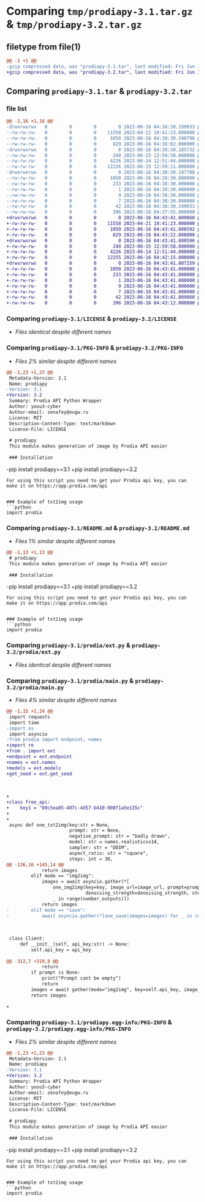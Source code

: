 # Comparing `tmp/prodiapy-3.1.tar.gz` & `tmp/prodiapy-3.2.tar.gz`

## filetype from file(1)

```diff
@@ -1 +1 @@
-gzip compressed data, was "prodiapy-3.1.tar", last modified: Fri Jun 16 04:38:30 2023, max compression
+gzip compressed data, was "prodiapy-3.2.tar", last modified: Fri Jun 16 04:43:41 2023, max compression
```

## Comparing `prodiapy-3.1.tar` & `prodiapy-3.2.tar`

### file list

```diff
@@ -1,16 +1,16 @@
-drwxrwxrwx   0        0        0        0 2023-06-16 04:38:30.199933 prodiapy-3.1/
--rw-rw-rw-   0        0        0    11558 2023-04-21 18:41:23.000000 prodiapy-3.1/LICENSE
--rw-rw-rw-   0        0        0     1050 2023-06-16 04:38:30.198796 prodiapy-3.1/PKG-INFO
--rw-rw-rw-   0        0        0      829 2023-06-16 04:38:02.000000 prodiapy-3.1/README.md
-drwxrwxrwx   0        0        0        0 2023-06-16 04:38:30.185732 prodiapy-3.1/prodia/
--rw-rw-rw-   0        0        0      240 2023-06-15 12:59:58.000000 prodiapy-3.1/prodia/__init__.py
--rw-rw-rw-   0        0        0     4226 2023-06-14 12:51:44.000000 prodiapy-3.1/prodia/ext.py
--rw-rw-rw-   0        0        0    12226 2023-06-15 12:59:11.000000 prodiapy-3.1/prodia/main.py
-drwxrwxrwx   0        0        0        0 2023-06-16 04:38:30.197708 prodiapy-3.1/prodiapy.egg-info/
--rw-rw-rw-   0        0        0     1050 2023-06-16 04:38:30.000000 prodiapy-3.1/prodiapy.egg-info/PKG-INFO
--rw-rw-rw-   0        0        0      233 2023-06-16 04:38:30.000000 prodiapy-3.1/prodiapy.egg-info/SOURCES.txt
--rw-rw-rw-   0        0        0        1 2023-06-16 04:38:30.000000 prodiapy-3.1/prodiapy.egg-info/dependency_links.txt
--rw-rw-rw-   0        0        0        9 2023-06-16 04:38:30.000000 prodiapy-3.1/prodiapy.egg-info/requires.txt
--rw-rw-rw-   0        0        0        7 2023-06-16 04:38:30.000000 prodiapy-3.1/prodiapy.egg-info/top_level.txt
--rw-rw-rw-   0        0        0       42 2023-06-16 04:38:30.199933 prodiapy-3.1/setup.cfg
--rw-rw-rw-   0        0        0      396 2023-06-16 04:37:55.000000 prodiapy-3.1/setup.py
+drwxrwxrwx   0        0        0        0 2023-06-16 04:43:41.809860 prodiapy-3.2/
+-rw-rw-rw-   0        0        0    11558 2023-04-21 18:41:23.000000 prodiapy-3.2/LICENSE
+-rw-rw-rw-   0        0        0     1050 2023-06-16 04:43:41.808592 prodiapy-3.2/PKG-INFO
+-rw-rw-rw-   0        0        0      829 2023-06-16 04:43:22.000000 prodiapy-3.2/README.md
+drwxrwxrwx   0        0        0        0 2023-06-16 04:43:41.800596 prodiapy-3.2/prodia/
+-rw-rw-rw-   0        0        0      240 2023-06-15 12:59:58.000000 prodiapy-3.2/prodia/__init__.py
+-rw-rw-rw-   0        0        0     4226 2023-06-14 12:51:44.000000 prodiapy-3.2/prodia/ext.py
+-rw-rw-rw-   0        0        0    12255 2023-06-16 04:42:15.000000 prodiapy-3.2/prodia/main.py
+drwxrwxrwx   0        0        0        0 2023-06-16 04:43:41.807259 prodiapy-3.2/prodiapy.egg-info/
+-rw-rw-rw-   0        0        0     1050 2023-06-16 04:43:41.000000 prodiapy-3.2/prodiapy.egg-info/PKG-INFO
+-rw-rw-rw-   0        0        0      233 2023-06-16 04:43:41.000000 prodiapy-3.2/prodiapy.egg-info/SOURCES.txt
+-rw-rw-rw-   0        0        0        1 2023-06-16 04:43:41.000000 prodiapy-3.2/prodiapy.egg-info/dependency_links.txt
+-rw-rw-rw-   0        0        0        9 2023-06-16 04:43:41.000000 prodiapy-3.2/prodiapy.egg-info/requires.txt
+-rw-rw-rw-   0        0        0        7 2023-06-16 04:43:41.000000 prodiapy-3.2/prodiapy.egg-info/top_level.txt
+-rw-rw-rw-   0        0        0       42 2023-06-16 04:43:41.809860 prodiapy-3.2/setup.cfg
+-rw-rw-rw-   0        0        0      396 2023-06-16 04:43:12.000000 prodiapy-3.2/setup.py
```

### Comparing `prodiapy-3.1/LICENSE` & `prodiapy-3.2/LICENSE`

 * *Files identical despite different names*

### Comparing `prodiapy-3.1/PKG-INFO` & `prodiapy-3.2/PKG-INFO`

 * *Files 2% similar despite different names*

```diff
@@ -1,23 +1,23 @@
 Metadata-Version: 2.1
 Name: prodiapy
-Version: 3.1
+Version: 3.2
 Summary: Prodia API Python Wrapper
 Author: yoou3-cyber
 Author-email: zenafey@eugw.ru
 License: MIT
 Description-Content-Type: text/markdown
 License-File: LICENSE
 
 # prodiapy
 This module makes generation of image by Prodia API easier
 
 ### Installation 
 ```
-pip install prodiapy==3.1
+pip install prodiapy==3.2
 ```
 For using this script you need to get your Prodia api key, you can make it on https://app.prodia.com/api
 
 
 ### Example of txt2img usage
 ```python
 import prodia
```

### Comparing `prodiapy-3.1/README.md` & `prodiapy-3.2/README.md`

 * *Files 1% similar despite different names*

```diff
@@ -1,13 +1,13 @@
 # prodiapy
 This module makes generation of image by Prodia API easier
 
 ### Installation 
 ```
-pip install prodiapy==3.1
+pip install prodiapy==3.2
 ```
 For using this script you need to get your Prodia api key, you can make it on https://app.prodia.com/api
 
 
 ### Example of txt2img usage
 ```python
 import prodia
```

### Comparing `prodiapy-3.1/prodia/ext.py` & `prodiapy-3.2/prodia/ext.py`

 * *Files identical despite different names*

### Comparing `prodiapy-3.1/prodia/main.py` & `prodiapy-3.2/prodia/main.py`

 * *Files 4% similar despite different names*

```diff
@@ -1,15 +1,24 @@
 import requests
 import time
-import os
 import asyncio
-from prodia import endpoint, names
+import re
+from . import ext
+endpoint = ext.endpoint
+names = ext.names
+models = ext.models
+get_seed = ext.get_seed
 
 
 
+
+class free_api:
+    key1 = "89c5ea85-407c-4d57-b410-908f1a5e135c"
+
+
 async def one_txt2img(key:str = None,
                       prompt: str = None,
                       negative_prompt: str = "badly drawn",
                       model: str = names.realisticvs14,
                       sampler: str = "DDIM",
                       aspect_ratio: str = "square",
                       steps: int = 30,
@@ -136,16 +145,14 @@
             return images
         elif mode == "img2img":
             images = await asyncio.gather(*[
                 one_img2img(key=key, image_url=image_url, prompt=prompt, negative_prompt=negative_prompt, model=model, sampler=sampler,
                             denoising_strength=denoising_strength, steps=steps, cfg_scale=cfg_scale, seed=seed, upscale=upscale) for
                 _ in range(number_outputs)])
             return images
-        elif mode == "save":
-            await asyncio.gather(*[one_save(images=images) for _ in range(len(images))])
 
 
 
 class Client:
     def __init__(self, api_key:str) -> None:
         self.api_key = api_key
 
@@ -312,7 +319,8 @@
             return
         if prompt is None:
             print("Prompt cant be empty")
             return
         images = await gather(mode="img2img", key=self.api_key, image_url=image_url, prompt=prompt, negative_prompt=negative_prompt, model=model, sampler=sampler, denoising_strength=denoising_strength, steps=steps, cfg_scale=cfg_scale, seed=seed, upscale=upscale, number_outputs=number_outputs)
         return images
 
+
```

### Comparing `prodiapy-3.1/prodiapy.egg-info/PKG-INFO` & `prodiapy-3.2/prodiapy.egg-info/PKG-INFO`

 * *Files 2% similar despite different names*

```diff
@@ -1,23 +1,23 @@
 Metadata-Version: 2.1
 Name: prodiapy
-Version: 3.1
+Version: 3.2
 Summary: Prodia API Python Wrapper
 Author: yoou3-cyber
 Author-email: zenafey@eugw.ru
 License: MIT
 Description-Content-Type: text/markdown
 License-File: LICENSE
 
 # prodiapy
 This module makes generation of image by Prodia API easier
 
 ### Installation 
 ```
-pip install prodiapy==3.1
+pip install prodiapy==3.2
 ```
 For using this script you need to get your Prodia api key, you can make it on https://app.prodia.com/api
 
 
 ### Example of txt2img usage
 ```python
 import prodia
```

